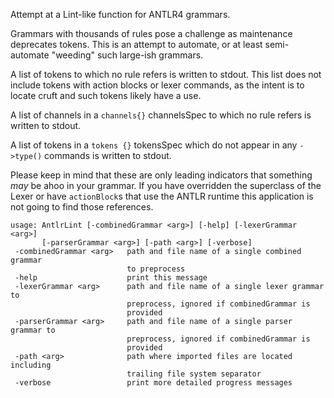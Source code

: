 Attempt at a Lint-like function for ANTLR4 grammars.

Grammars with thousands of rules pose a challenge as maintenance 
deprecates tokens.  This is an attempt to automate, or at least
semi-automate "weeding" such large-ish grammars.

A list of tokens to which no rule refers is written to stdout.  This
list does not include tokens with action blocks or lexer commands,
as the intent is to locate cruft and such tokens likely have a use.

A list of channels in a `channels{}` channelsSpec to which no rule 
refers is written to stdout.

A list of tokens in a `tokens {}` tokensSpec which do not appear in 
any `->type()` commands is written to stdout.

Please keep in mind that these are only leading indicators that something
_may_ be ahoo in your grammar.  If you have overridden the superclass of
the Lexer or have `actionBlock`s that use the ANTLR runtime this application 
is not going to find those references.

    usage: AntlrLint [-combinedGrammar <arg>] [-help] [-lexerGrammar <arg>]
           [-parserGrammar <arg>] [-path <arg>] [-verbose]
     -combinedGrammar <arg>   path and file name of a single combined grammar
                              to preprocess
     -help                    print this message
     -lexerGrammar <arg>      path and file name of a single lexer grammar to
                              preprocess, ignored if combinedGrammar is
                              provided
     -parserGrammar <arg>     path and file name of a single parser grammar to
                              preprocess, ignored if combinedGrammar is
                              provided
     -path <arg>              path where imported files are located including
                              trailing file system separator
     -verbose                 print more detailed progress messages


